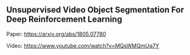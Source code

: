 ## Unsupervised Video Object Segmentation For Deep Reinforcement Learning

Paper: https://arxiv.org/abs/1805.07780

Video: https://www.youtube.com/watch?v=MQsWMQmUq7Y
